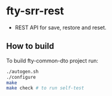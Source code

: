 # fty-srr-rest

* REST API for save, restore and reset.

## How to build

To build fty-common-dto project run:

```bash
./autogen.sh
./configure
make
make check # to run self-test
```

